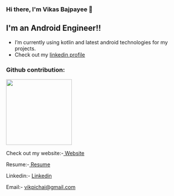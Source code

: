 ### Hi there, I'm Vikas Bajpayee 👋

## I'm an Android Engineer!!

- I’m currently using kotlin and latest android technologies for my projects.
- Check out my <a href="https://www.linkedin.com/in/vikas-bajpayee-4a17aa106/">linkedin profile</a>

### Github contribution:


<img height="180em" src="https://github-readme-stats.vercel.app/api?username=vikasmain&show_icons=true&hide_border=true&&count_private=true&include_all_commits=true" />


<p>Check out my website:-<a href = "https://vikasmain.github.io/"> Website </a></p>

<p>Resume:-<a href= "https://drive.google.com/file/d/1fTO_kgmxAygix2wGrQYjTtljPrzCTdbk/view"> Resume</a></p>

Linkedin:- <a href= "https://www.linkedin.com/in/vikas-bajpayee-4a17aa106/">Linkedin</a>

Email:- vikpichai@gmail.com

